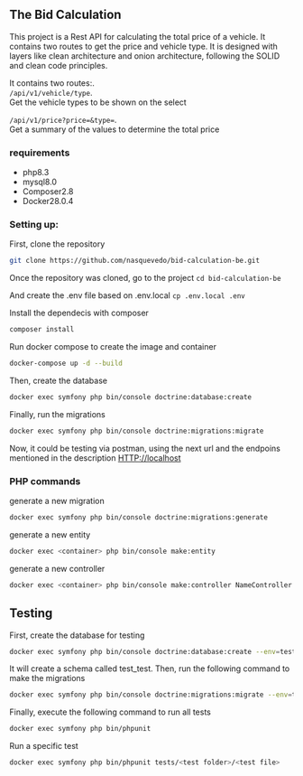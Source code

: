 ## The Bid Calculation

This project is a Rest API for calculating the total price of a vehicle. It contains two routes to get the price and vehicle type. It is designed with layers like clean architecture and onion architecture, following the SOLID and clean code principles.

It contains two routes:.\
`` /api/v1/vehicle/type ``.\
Get the vehicle types to be shown on the select

``/api/v1/price?price=&type=``.\
Get a summary of the values to determine the total price

### requirements
- php8.3
- mysql8.0
- Composer2.8
- Docker28.0.4 

### Setting up:

First, clone the repository

```sh
git clone https://github.com/nasquevedo/bid-calculation-be.git
```

Once the repository was cloned, go to the project ```cd bid-calculation-be``` 

And create the .env file based on .env.local ```cp .env.local .env```

Install the dependecis with composer

```sh
composer install
```

Run docker compose to create the image and container

```sh
docker-compose up -d --build
```

Then, create the database

```sh
docker exec symfony php bin/console doctrine:database:create
```

Finally, run the migrations

```sh
docker exec symfony php bin/console doctrine:migrations:migrate
```

Now, it could be testing via postman, using the next url and the endpoins mentioned in the description
[HTTP://localhost](HTTP://localhost)

### PHP commands
generate a new migration

```sh
docker exec symfony php bin/console doctrine:migrations:generate
```

generate a new entity
```sh
docker exec <container> php bin/console make:entity
```

generate a new controller
```sh
docker exec <container> php bin/console make:controller NameController
```

## Testing
First, create the database for testing

```sh
docker exec symfony php bin/console doctrine:database:create --env=test
```

It will create a schema called test_test. Then, run the following command to make the migrations

```sh
docker exec symfony php bin/console doctrine:migrations:migrate --env=test
```

Finally, execute the following command to run all tests
```sh
docker exec symfony php bin/phpunit
```

Run a specific test
```sh
docker exec symfony php bin/phpunit tests/<test folder>/<test file>
```
